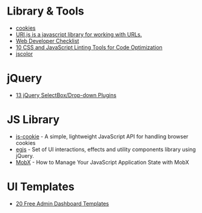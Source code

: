 # Library & Tools
* [cookies](https://github.com/franciscop/cookies.js)
* [URI.js is a javascript library for working with URLs.](http://medialize.github.io/URI.js/)
* [Web Developer Checklist](http://webdevchecklist.com/)
* [10 CSS and JavaScript Linting Tools for Code Optimization](http://www.hongkiat.com/blog/code-optimization-css-js-linting-tools/)
* [jscolor](http://jscolor.com/examples/)

# jQuery
* [13 jQuery SelectBox/Drop-down Plugins](https://www.sitepoint.com/13-jquery-selectboxdrop-down-plugins/)

# JS Library
* [js-cookie](https://github.com/js-cookie/js-cookie) - A simple, lightweight JavaScript API for handling browser cookies
* [egjs](https://naver.github.io/egjs/) - Set of UI interactions, effects and utility components library using jQuery.
* [MobX](https://www.sitepoint.com/manage-javascript-application-state-mobx/) - How to Manage Your JavaScript Application State with MobX




# UI Templates
* [20 Free Admin Dashboard Templates](http://line25.com/articles/free-admin-dashboard-templates)

